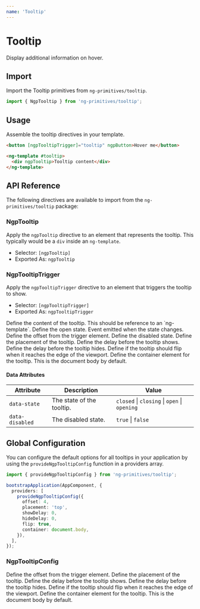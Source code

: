 ```yaml
---
name: 'Tooltip'
---
```


# Tooltip

Display additional information on hover.

<docs-example name="tooltip"></docs-example>

## Import

Import the Tooltip primitives from `ng-primitives/tooltip`.

```ts
import { NgpTooltip } from 'ng-primitives/tooltip';
```

## Usage

Assemble the tooltip directives in your template.

```html
<button [ngpTooltipTrigger]="tooltip" ngpButton>Hover me</button>

<ng-template #tooltip>
  <div ngpTooltip>Tooltip content</div>
</ng-template>
```

## API Reference

The following directives are available to import from the `ng-primitives/tooltip` package:

### NgpTooltip

Apply the `ngpTooltip` directive to an element that represents the tooltip. This typically would be a `div` inside an `ng-template`.

- Selector: `[ngpTooltip]`
- Exported As: `ngpTooltip`

### NgpTooltipTrigger

Apply the `ngpTooltipTrigger` directive to an element that triggers the tooltip to show.

- Selector: `[ngpTooltipTrigger]`
- Exported As: `ngpTooltipTrigger`

<response-field name="ngpTooltipTrigger" type="TemplateRef">
  Define the content of the tooltip. This should be reference to an `ng-template`.
</response-field>

<response-field name="ngpTooltipTriggerOpen" type="boolean" default="false">
  Define the open state.
</response-field>

<response-field name="ngpTooltipTriggerOpenChange"  type="boolean">
  Event emitted when the state changes.
</response-field>

<response-field name="ngpTooltipTriggerOffset" type="number" default="0">
  Define the offset from the trigger element.
</response-field>

<response-field name="ngpTooltipTriggerDisabled" type="boolean" default="false">
  Define the disabled state.
</response-field>

<response-field name="ngpTooltipTriggerPlacement" type="'top' | 'right' | 'bottom' | 'left'" default="top">
  Define the placement of the tooltip.
</response-field>

<response-field name="ngpTooltipTriggerShowDelay" type="number" default="0">
  Define the delay before the tooltip shows.
</response-field>

<response-field name="ngpTooltipTriggerHideDelay" type="number" default="0">
  Define the delay before the tooltip hides.
</response-field>

<response-field name="ngpTooltipTriggerFlip" type="boolean" default="true">
  Define if the tooltip should flip when it reaches the edge of the viewport.
</response-field>

<response-field name="ngpTooltipTriggerContainer" type="HTMLElement">
  Define the container element for the tooltip. This is the document body by default.
</response-field>

#### Data Attributes

| Attribute       | Description               | Value                                        |
| --------------- | ------------------------- | -------------------------------------------- |
| `data-state`    | The state of the tooltip. | `closed` \| `closing` \| `open` \| `opening` |
| `data-disabled` | The disabled state.       | `true` \| `false`                            |

## Global Configuration

You can configure the default options for all tooltips in your application by using the `provideNgpTooltipConfig` function in a providers array.

```ts
import { provideNgpTooltipConfig } from 'ng-primitives/tooltip';

bootstrapApplication(AppComponent, {
  providers: [
    provideNgpTooltipConfig({
      offset: 4,
      placement: 'top',
      showDelay: 0,
      hideDelay: 0,
      flip: true,
      container: document.body,
    }),
  ],
});
```

### NgpTooltipConfig

<response-field name="offset" type="number">
  Define the offset from the trigger element.
</response-field>

<response-field name="placement" type="'top' | 'right' | 'bottom' | 'left'">
  Define the placement of the tooltip.
</response-field>

<response-field name="showDelay" type="number">
  Define the delay before the tooltip shows.
</response-field>

<response-field name="hideDelay" type="number">
  Define the delay before the tooltip hides.
</response-field>

<response-field name="flip" type="boolean">
  Define if the tooltip should flip when it reaches the edge of the viewport.
</response-field>

<response-field name="container" type="HTMLElement">
  Define the container element for the tooltip. This is the document body by default.
</response-field>
